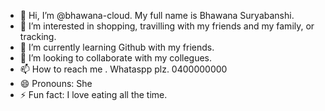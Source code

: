 - 👋 Hi, I’m @bhawana-cloud. My full name is Bhawana Suryabanshi.
- 👀 I’m interested in shopping, travilling with my friends and my family, or tracking. 
- 🌱 I’m currently learning Github with my friends. 
- 💞️ I’m looking to collaborate with my collegues. 
- 📫 How to reach me . Whataspp plz. 0400000000
- 😄 Pronouns: She
- ⚡ Fun fact: I love eating all the time. 

<!---
bhawana-cloud/bhawana-cloud is a ✨ special ✨ repository because its `README.md` (this file) appears on your GitHub profile.
You can click the Preview link to take a look at your changes.
--->
